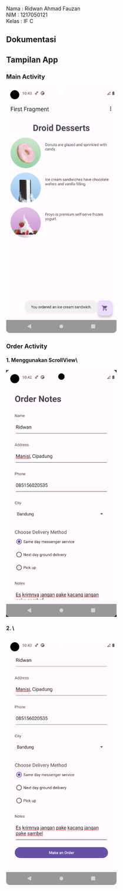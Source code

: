 Nama : Ridwan Ahmad Fauzan\
NIM : 1217050121\
Kelas : IF C

## Dokumentasi
## Tampilan App
### Main Activity
<img src="./app/image/1.png" alt="ss main activity" width="300" height="auto">

### Order Activity
#### 1. Menggunakan ScrollView\
<img src="./app/image/2.png" alt="ss order activity 1" width="300" height="auto">

#### 2. \
<img src="./app/image/3.png" alt="ss order activity 1" width="300" height="auto">
